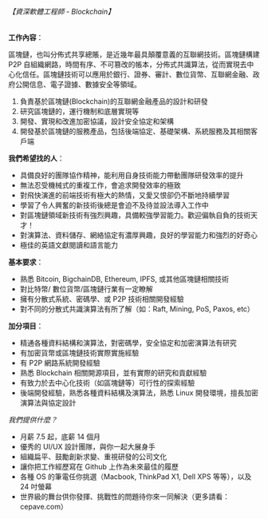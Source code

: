 ###### 【資深軟體工程師 - Blockchain】

**工作內容**：

區塊鏈，也叫分佈式共享總賬，是近幾年最具顛覆意義的互聯網技術。區塊鏈構建 P2P 自組織網路，時間有序、不可篡改的帳本，分佈式共識算法，從而實現去中心化信任。區塊鏈技術可以應用於銀行、證券、審計、數位貨幣、互聯網金融、政府公開信息、電子證據、數據安全等領域。

1. 負責基於區塊鏈(Blockchain)的互聯網金融產品的設計和研發
2. 研究區塊鏈的，運行機制和底層實現等
3. 開發、實現和改進加密協議，設計安全協定和架構
4. 開發基於區塊鏈的服務產品，包括後端協定、基礎架構、系統服務及其相關客戶端

**我們希望找的人**：

- 具備良好的團隊協作精神，能利用自身技術能力帶動團隊研發效率的提升
- 無法忍受機械式的重複工作，會追求開發效率的極致
- 對飛快演進的前端技術有極大的熱情，又愛又恨卻仍不斷地持續學習
- 學習了令人興奮的新技術後總是會迫不及待並設法導入工作中
- 對區塊鏈領域新技術有強烈興趣，具備較強學習能力。歡迎偏執自負的技術天才！
- 對演算法、資料儲存、網絡協定有濃厚興趣，良好的學習能力和強烈的好奇心
- 極佳的英語文獻閱讀和語言能力

**基本要求**：

- 熟悉 Bitcoin, BigchainDB, Ethereum, IPFS, 或其他區塊鏈相關技術
- 對比特幣/ 數位貨幣/區塊鏈行業有一定瞭解
- 擁有分散式系統、密碼學、或 P2P 技術相關開發經驗
- 對不同的分散式共識演算法有所了解（如：Raft, Mining, PoS, Paxos, etc）

**加分項目**：

- 精通各種資料結構和演算法，對密碼學，安全協定和加密演算法有研究
- 有加密貨幣或區塊鏈技術實際實施經驗
- 有 P2P 網路系統開發經驗
- 熟悉 Blockchain 相關開源項目，並有實際的研究和貢獻經驗
- 有致力於去中心化技術（如區塊鏈等）可行性的探索經驗
- 後端開發經驗，熟悉各種資料結構及演算法，熟悉 Linux 開發環境，擅長加密演算法與協定設計

*我們提供什麼？*

- 月薪 7.5 起，底薪 14 個月
- 優秀的 UI/UX 設計團隊，與你一起大展身手
- 組織扁平、鼓勵創新求變、重視研發的公司文化
- 讓你把工作經歷寫在 Github 上作為未來最佳的履歷
- 各種 OS 的筆電任你挑選（Macbook, ThinkPad X1, Dell XPS 等等），以及 24 吋螢幕
- 世界級的舞台供你發揮、挑戰性的問題待你來一同解決（更多請看：cepave.com）
